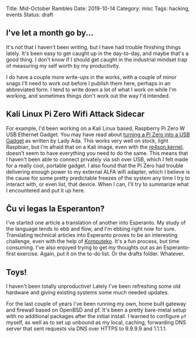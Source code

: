 Title: Mid-October Rambles
Date: 2019-10-14
Category: misc
Tags: hacking, events
Status: draft


## I've let a month go by...

It's not that I haven't been writing, but I have had trouble finishing things
lately. It's been easy to get caught up in the day-to-day, and maybe that's a
good thing. I don't know if I should get caught in the industrial mindset trap
of measuring my self worth by my productivity.

I do have a couple more write-ups in the works, with a couple of minor snags
I'll need to work out before I publish them here, perhaps in an abbreviated
form. I tend to write down a lot of what I work on while I'm working, and
sometimes things don't work out the way I'd intended.


## Kali Linux Pi Zero Wifi Attack Sidecar

For example, I'd been working on a Kali Linux based, Raspberry Pi Zero W USB
Ethernet Gadget. You may have read about [turning a Pi Zero into a USB
Gadget](https://learn.adafruit.com/turning-your-raspberry-pi-zero-into-a-usb-gadget/ethernet-gadget)
as written by Lady Ada. This works very well on stock, light Raspbian, but I'm
afraid that on a Kali image, even with the [re4son
kernel](https://whitedome.com.au/re4son/download/re4son-kernel-current/),
doesn't seem to have everything you need to do the same. This means that I
haven't been able to connect privately via ssh over USB, which I felt made for a
really cool, portable gadget. I also found that the Pi Zero had trouble
delivering enough power to my external ALFA wifi adapter, which I believe is the
cause for some pretty predictable freezes of the system any time I try to
interact with, or even list, that device. When I can, I'll try to summarize what
I encountered and put it up here.


## Ĉu vi legas la Esperanton?

I've started one article a translation of another into Esperanto. My study of
the language tends to ebb and flow, and I'm ebbing right now for sure.
Translating technical articles into Esperanto proves to be an interesting
challenge, even with the help of [Komputeko](https://komputeko.net/). It's a fun
process, but time consuming. I've also enjoyed trying to get my thoughts out as
an Esperanto-first exercise. Again, put it on the to-do list. Or the drafts
folder. Whatever.


## Toys!

I haven't been totally unproductive! Lately I've been refreshing some old
hardware and giving existing systems some much needed updates.

For the last couple of years I've been running my own, home built gateway and
firewall based on OpenBSD and pf. It's been a pretty bare-metal setup with no
additional packages after the initial install. I learned to configure `pf`
myself, as well as to set up unbound as my local, caching, forwarding DNS
server that sent requests via DNS over HTTPS to 9.9.9.9 and 1.1.1.1.
